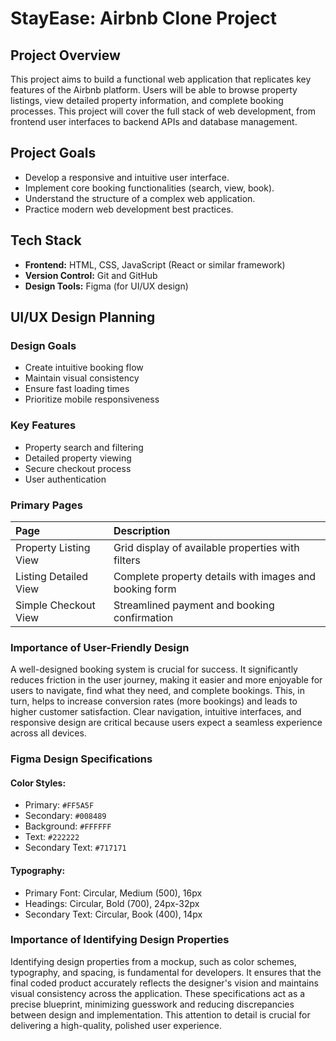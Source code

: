 # StayEase: Airbnb Clone Project

## Project Overview
This project aims to build a functional web application that replicates key features of the Airbnb platform. Users will be able to browse property listings, view detailed property information, and complete booking processes. This project will cover the full stack of web development, from frontend user interfaces to backend APIs and database management.

## Project Goals
* Develop a responsive and intuitive user interface.
* Implement core booking functionalities (search, view, book).
* Understand the structure of a complex web application.
* Practice modern web development best practices.

## Tech Stack
* **Frontend:** HTML, CSS, JavaScript (React or similar framework)
* **Version Control:** Git and GitHub
* **Design Tools:** Figma (for UI/UX design)
## UI/UX Design Planning

### Design Goals
* Create intuitive booking flow
* Maintain visual consistency
* Ensure fast loading times
* Prioritize mobile responsiveness

### Key Features
* Property search and filtering
* Detailed property viewing
* Secure checkout process
* User authentication

### Primary Pages

| Page                    | Description                                                 |
| :---------------------- | :---------------------------------------------------------- |
| Property Listing View   | Grid display of available properties with filters           |
| Listing Detailed View   | Complete property details with images and booking form       |
| Simple Checkout View    | Streamlined payment and booking confirmation                |

### Importance of User-Friendly Design
A well-designed booking system is crucial for success. It significantly reduces friction in the user journey, making it easier and more enjoyable for users to navigate, find what they need, and complete bookings. This, in turn, helps to increase conversion rates (more bookings) and leads to higher customer satisfaction. Clear navigation, intuitive interfaces, and responsive design are critical because users expect a seamless experience across all devices.
### Figma Design Specifications

#### Color Styles:
* Primary: `#FF5A5F`
* Secondary: `#008489`
* Background: `#FFFFFF`
* Text: `#222222`
* Secondary Text: `#717171`

#### Typography:
* Primary Font: Circular, Medium (500), 16px
* Headings: Circular, Bold (700), 24px-32px
* Secondary Text: Circular, Book (400), 14px

### Importance of Identifying Design Properties
Identifying design properties from a mockup, such as color schemes, typography, and spacing, is fundamental for developers. It ensures that the final coded product accurately reflects the designer's vision and maintains visual consistency across the application. These specifications act as a precise blueprint, minimizing guesswork and reducing discrepancies between design and implementation. This attention to detail is crucial for delivering a high-quality, polished user experience.
